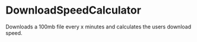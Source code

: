 # DownloadSpeedCalculator
Downloads a 100mb file every x minutes and calculates the users download speed.
